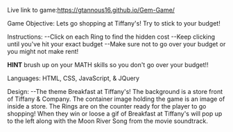 Live link to game:https://gtannous16.github.io/Gem-Game/

Game Objective: Lets go shopping at Tiffany's! Try to stick to your budget! 

Instructions: --Click on each Ring to find the hidden cost 
              --Keep clicking until you've hit your exact budget
              --Make sure not to go over your budget or you might not make rent!
              

**HINT** brush up on your MATH skills so you don't go over your budget!! 

Languages: HTML, CSS, JavaScript, & JQuery

Design: --The theme Breakfast at Tiffany's! The background is a store front of Tiffany & Company. The container image holding the game is an image of inside a store. The Rings are on the counter ready for the player to go shopping! When they win or loose a gif of Breakfast at Tiffany's will pop up to the left along with the Moon River Song from the movie soundtrack.